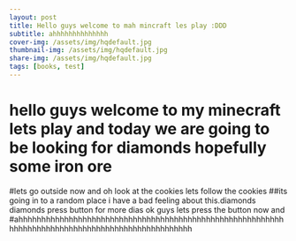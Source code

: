 ```yaml
---
layout: post
title: Hello guys welcome to mah mincraft les play :DDD
subtitle: ahhhhhhhhhhhhhh
cover-img: /assets/img/hqdefault.jpg
thumbnail-img: /assets/img/hqdefault.jpg
share-img: /assets/img/hqdefault.jpg
tags: [books, test]
---
```


# hello guys welcome to my minecraft lets play and today we are going to be looking for diamonds hopefully some iron ore 
#lets go outside now and oh look at the cookies lets follow the cookies 
##its going in to a random place i have a bad feeling about this.diamonds diamonds press button for more dias ok guys lets press the button now and
#ahhhhhhhhhhhhhhhhhhhhhhhhhhhhhhhhhhhhhhhhhhhhhhhhhhhhhhhhhhhhhhhhhhhhhhhhhhhhhhhhhhhhhhhhhhhhhhhhhh
